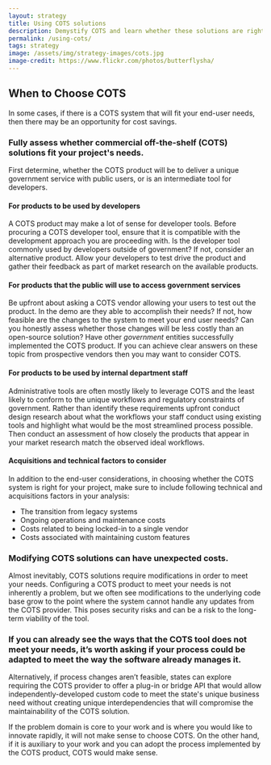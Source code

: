 ```yaml
---
layout: strategy
title: Using COTS solutions
description: Demystify COTS and learn whether these solutions are right for your project.
permalink: /using-cots/
tags: strategy
image: /assets/img/strategy-images/cots.jpg
image-credit: https://www.flickr.com/photos/butterflysha/
---
```


## When to Choose COTS

In some cases, if there is a COTS system that will fit your end-user needs, then there may be an opportunity for cost savings. 

### Fully assess whether commercial off-the-shelf (COTS) solutions fit your project's needs.

First determine, whether the COTS product will be to deliver a unique government service with public users, or is an intermediate tool for developers. 

#### For products to be used by developers
A COTS product may make a lot of sense for developer tools. Before procuring a COTS developer tool, ensure that it is compatible with the development approach you are proceeding with. Is the developer tool commonly used by developers outside of government? If not, consider an alternative product. Allow your developers to test drive the product and gather their feedback as part of market research on the available products.

#### For products that the public will use to access government services
Be upfront about asking a COTS vendor allowing your users to test out the product.  In the demo are they able to accomplish their needs? If not, how feasible are the changes to the system to meet your end user needs? Can you honestly assess whether those changes will be less costly than an open-source solution? Have other *government* entities successfully implemented the COTS product. If you can achieve clear answers on these topic from prospective vendors then you may want to consider COTS.


#### For products to be used by internal department staff
Administrative tools are often mostly likely to leverage COTS and the least likely to conform to the unique workflows and regulatory constraints of government. Rather than identify these requirements upfront conduct design research about what the workflows your staff conduct using existing tools and highlight what would be the most streamlined process possible. Then conduct an assessment of how closely the products that appear in your market research match the observed ideal workflows. 

#### Acquisitions and technical factors to consider

In addition to the end-user considerations, in choosing whether the COTS system is right for your project, make sure to include following technical and acquisitions factors in your analysis:

* The transition from legacy systems
* Ongoing operations and maintenance costs
* Costs related to being locked-in to a single vendor
* Costs associated with maintaining custom features

### Modifying COTS solutions can have unexpected costs.

Almost inevitably, COTS solutions require modifications in order to meet your needs. Configuring a COTS product to meet your needs is not inherently a problem, but we often see modifications to the underlying code base grow to the point where the system cannot handle any updates from the COTS provider. This poses security risks and can be a risk to the long-term viability of the tool.

### If you can already see the ways that the COTS tool does not meet your needs, it’s worth asking if your process could be adapted to meet the way the software already manages it.

Alternatively, if process changes aren’t feasible, states can explore requiring the COTS provider to offer a plug-in or bridge API that would allow independently-developed custom code to meet the state's unique business need without creating unique interdependencies that will compromise the maintainability of the COTS solution.

If the problem domain is core to your work and is where you would like to innovate rapidly, it will not make sense to choose COTS. On the other hand, if it is auxiliary to your work and you can adopt the process implemented by the COTS product, COTS would make sense.
